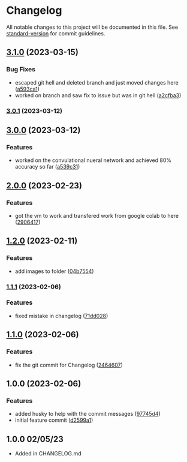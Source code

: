 # Changelog

All notable changes to this project will be documented in this file. See [standard-version](https://github.com/conventional-changelog/standard-version) for commit guidelines.

## [3.1.0](https://github.com/Haseebk0678/CISC-4900/compare/v3.0.1...v3.1.0) (2023-03-15)


### Bug Fixes

* escaped git hell and deleted branch and just moved changes here ([a593ca1](https://github.com/Haseebk0678/CISC-4900/commit/a593ca1d082f243a830a86a5cc6c3124d2be0b6b))
* worked on branch and saw fix to issue but was in git hell ([a2cfba3](https://github.com/Haseebk0678/CISC-4900/commit/a2cfba3198bba84e1e05ea71b761edd2a3110b42))

### [3.0.1](https://github.com/Haseebk0678/CISC-4900/compare/v3.0.0...v3.0.1) (2023-03-12)

## [3.0.0](https://github.com/Haseebk0678/CISC-4900/compare/v2.0.0...v3.0.0) (2023-03-12)


### Features

* worked on the convulational nueral network and achieved 80% accuracy so far ([a539c31](https://github.com/Haseebk0678/CISC-4900/commit/a539c3150ecc88166e1a280b9efdea2e364fd7c4))

## [2.0.0](https://github.com/Haseebk0678/CISC-4900/compare/v1.2.0...v2.0.0) (2023-02-23)


### Features

* got the vm to work and transfered work from google colab to here ([2906417](https://github.com/Haseebk0678/CISC-4900/commit/290641782db967713f6385dc274f93cefd8a1e08))

## [1.2.0](https://github.com/Haseebk0678/CISC-4900/compare/v1.1.1...v1.2.0) (2023-02-11)


### Features

* add images to folder ([04b7554](https://github.com/Haseebk0678/CISC-4900/commit/04b755466dea8b2a8522e473de89e2715ce5e013))

### [1.1.1](https://github.com/Haseebk0678/CISC-4900/compare/v1.1.0...v1.1.1) (2023-02-06)


### Features

* fixed mistake in changelog ([71dd028](https://github.com/Haseebk0678/CISC-4900/commit/71dd028d62b1038e1f81019c382fe962abfa1fc4))

## [1.1.0](https://github.com/Haseebk0678/CISC-4900/compare/v1.0.0...v1.1.0) (2023-02-06)


### Features

* fix the git commit for Changelog ([2464607](https://github.com/Haseebk0678/CISC-4900/commit/2464607b406b9f2b498ace31325aa500e82e3893))

## 1.0.0 (2023-02-06)


### Features

* added husky to help with the commit messages ([97745d4](https://github.com/Haseebk0678/CISC-4900/commit//97745d4e45a0e6ac6d2292d7932b14da9f9b1109))
* initial feature commit ([d2599a1](https://github.com/Haseebk0678/CISC-4900/commit/d2599a136b9557b5bedcf39e00c73ad61484c67b))

## 1.0.0 02/05/23
- Added in CHANGELOG.md
